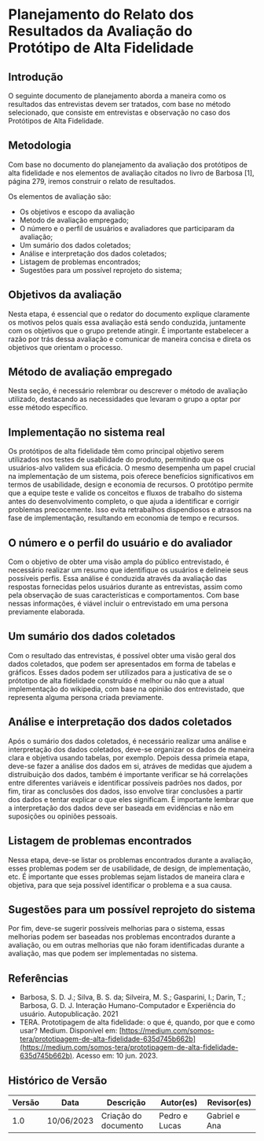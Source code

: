 # Planejamento do Relato dos Resultados da Avaliação do Protótipo de Alta Fidelidade

## Introdução

O seguinte documento de planejamento aborda a maneira como os resultados das entrevistas devem ser tratados, com base no método selecionado, que consiste em entrevistas e observação no caso dos Protótipos de Alta Fidelidade.

## Metodologia

Com base no documento do planejamento da avaliação dos protótipos de alta fidelidade e nos elementos de avaliação citados no livro de Barbosa [1], página 279, iremos construir o relato de resultados.

Os elementos de avaliação são:

- Os objetivos e escopo da avaliação
- Metodo de avaliação empregado;
- O número e o perfil de usuários e avaliadores que participaram da avaliação;
- Um sumário dos dados coletados;
- Análise e interpretação dos dados coletados;
- Listagem de problemas encontrados;
- Sugestões para um possível reprojeto do sistema;

## Objetivos da avaliação

Nesta etapa, é essencial que o redator do documento explique claramente os motivos pelos quais essa avaliação está sendo conduzida, juntamente com os objetivos que o grupo pretende atingir. É importante estabelecer a razão por trás dessa avaliação e comunicar de maneira concisa e direta os objetivos que orientam o processo.

## Método de avaliação empregado

Nesta seção, é necessário relembrar ou descrever o método de avaliação utilizado, destacando as necessidades que levaram o grupo a optar por esse método específico.

## Implementação no sistema real

Os protótipos de alta fidelidade têm como principal objetivo serem utilizados nos testes de usabilidade do produto, permitindo que os usuários-alvo validem sua eficácia. O mesmo desempenha um papel crucial na implementação de um sistema, pois oferece benefícios significativos em termos de usabilidade, design e economia de recursos. O protótipo permite que a equipe teste e valide os conceitos e fluxos de trabalho do sistema antes do desenvolvimento completo, o que ajuda a identificar e corrigir problemas precocemente. Isso evita retrabalhos dispendiosos e atrasos na fase de implementação, resultando em economia de tempo e recursos.

## O número e o perfil do usuário e do avaliador

Com o objetivo de obter uma visão ampla do público entrevistado, é necessário realizar um resumo que identifique os usuários e delineie seus possíveis perfis. Essa análise é conduzida através da avaliação das respostas fornecidas pelos usuários durante as entrevistas, assim como pela observação de suas características e comportamentos. Com base nessas informações, é viável incluir o entrevistado em uma persona previamente elaborada.

## Um sumário dos dados coletados

Com o resultado das entrevistas, é possível obter uma visão geral dos dados coletados, que podem ser apresentados em forma de tabelas e gráficos. Esses dados podem ser utilizados para a justicativa de se o prótotipo de alta fidelidade construído é melhor ou não que a atual implementação do wikipedia, com base na opinião dos entrevistado, que representa alguma persona criada previamente.

## Análise e interpretação dos dados coletados

Após o sumário dos dados coletados, é necessário realizar uma análise e interpretação dos dados coletados, deve-se organizar os dados de maneira clara e objetiva usando tabelas, por exemplo. Depois dessa primeia etapa, deve-se fazer a análise dos dados em si, atráves de medidas que ajudem a distruibuição dos dados, também é importante verificar se há correlações entre diferentes variáveis e identificar possíveis padrões nos dados, por fim, tirar as conclusões dos dados, isso envolve tirar conclusões a partir dos dados e tentar explicar o que eles significam. É importante lembrar que a interpretação dos dados deve ser baseada em evidências e não em suposições ou opiniões pessoais.

## Listagem de problemas encontrados

Nessa etapa, deve-se listar os problemas encontrados durante a avaliação, esses problemas podem ser de usabilidade, de design, de implementação, etc. É importante que esses problemas sejam listados de maneira clara e objetiva, para que seja possível identificar o problema e a sua causa.

## Sugestões para um possível reprojeto do sistema

Por fim, deve-se sugerir possíveis melhorias para o sistema, essas melhorias podem ser baseadas nos problemas encontrados durante a avaliação, ou em outras melhorias que não foram identificadas durante a avaliação, mas que podem ser implementadas no sistema.

## Referências

- Barbosa, S. D. J.; Silva, B. S. da; Silveira, M. S.; Gasparini, I.; Darin, T.; Barbosa, G. D. J. Interação Humano-Computador e Experiência do usuário. Autopublicação. 2021
- TERA. Prototipagem de alta fidelidade: o que é, quando, por que e como usar? Medium. Disponível em: [https://medium.com/somos-tera/prototipagem-de-alta-fidelidade-635d745b662b](https://medium.com/somos-tera/prototipagem-de-alta-fidelidade-635d745b662b). Acesso em: 10 jun. 2023.

## Histórico de Versão

| Versão | Data       | Descrição            | Autor(es)     | Revisor(es)   |
| ------ | ---------- | -------------------- | ------------- | ------------- |
| 1.0    | 10/06/2023 | Criação do documento | Pedro e Lucas | Gabriel e Ana |
